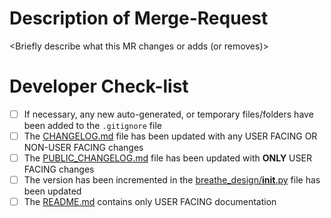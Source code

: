 # Description of Merge-Request

<Briefly describe what this MR changes or adds (or removes)>

# Developer Check-list

- [ ] If necessary, any new auto-generated, or temporary files/folders have been added to the `.gitignore` file
- [ ] The [CHANGELOG.md](Documentation/INTERNAL_CHANGELOG.md) file has been updated with any USER FACING OR NON-USER FACING changes
- [ ] The [PUBLIC_CHANGELOG.md](Documentation/CHANGELOG.md) file has been updated with **ONLY** USER FACING changes
- [ ] The version has been incremented in the [breathe_design/__init__.py](breathe_design/__init__.py) file has been updated
- [ ] The [README.md](README.md) contains only USER FACING documentation
